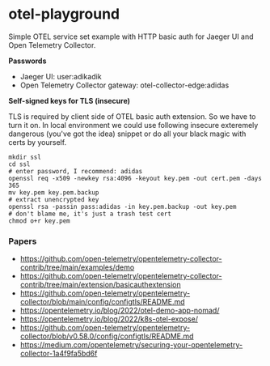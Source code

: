 # otel-playground
Simple OTEL service set example  with HTTP basic auth for Jaeger UI and Open Telemetry Collector.

**Passwords**

- Jaeger UI: user:adikadik
- Open Telemetry Collector gateway: otel-collector-edge:adidas

**Self-signed keys for TLS (insecure)**

TLS is required by client side of OTEL basic auth extension. So we have to turn it on. In local environment we could use following insecure exteremely dangerous (you've got the idea) snippet or do all your black magic with certs by yourself.
```shell
mkdir ssl
cd ssl
# enter password, I recommend: adidas
openssl req -x509 -newkey rsa:4096 -keyout key.pem -out cert.pem -days 365
mv key.pem key.pem.backup
# extract unencrypted key
openssl rsa -passin pass:adidas -in key.pem.backup -out key.pem
# don't blame me, it's just a trash test cert
chmod o+r key.pem
```

### Papers

- https://github.com/open-telemetry/opentelemetry-collector-contrib/tree/main/examples/demo
- https://github.com/open-telemetry/opentelemetry-collector-contrib/tree/main/extension/basicauthextension
- https://github.com/open-telemetry/opentelemetry-collector/blob/main/config/configtls/README.md
- https://opentelemetry.io/blog/2022/otel-demo-app-nomad/
- https://opentelemetry.io/blog/2022/k8s-otel-expose/
- https://github.com/open-telemetry/opentelemetry-collector/blob/v0.58.0/config/configtls/README.md
- https://medium.com/opentelemetry/securing-your-opentelemetry-collector-1a4f9fa5bd6f